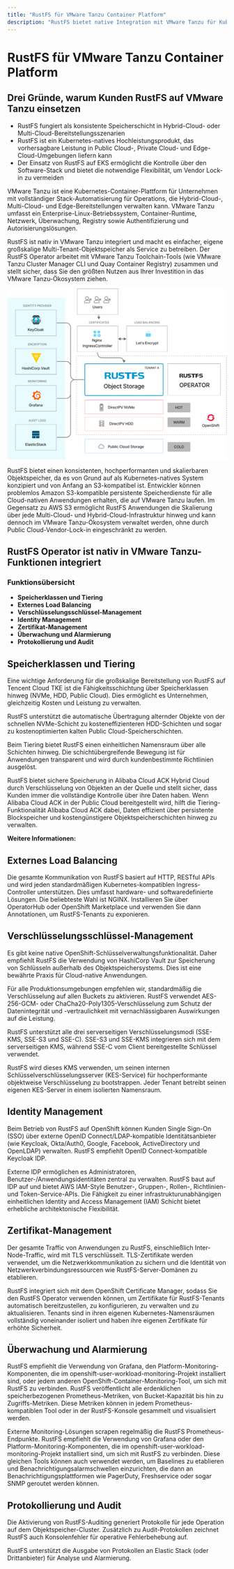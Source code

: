 ```yaml
---
title: "RustFS für VMware Tanzu Container Platform"
description: "RustFS bietet native Integration mit VMware Tanzu für Kubernetes-basierte Container-Plattformen mit Enterprise-Funktionen"
---
```


# RustFS für VMware Tanzu Container Platform

## Drei Gründe, warum Kunden RustFS auf VMware Tanzu einsetzen

- RustFS fungiert als konsistente Speicherschicht in Hybrid-Cloud- oder Multi-Cloud-Bereitstellungsszenarien
- RustFS ist ein Kubernetes-natives Hochleistungsprodukt, das vorhersagbare Leistung in Public Cloud-, Private Cloud- und Edge-Cloud-Umgebungen liefern kann
- Der Einsatz von RustFS auf EKS ermöglicht die Kontrolle über den Software-Stack und bietet die notwendige Flexibilität, um Vendor Lock-in zu vermeiden

VMware Tanzu ist eine Kubernetes-Container-Plattform für Unternehmen mit vollständiger Stack-Automatisierung für Operations, die Hybrid-Cloud-, Multi-Cloud- und Edge-Bereitstellungen verwalten kann. VMware Tanzu umfasst ein Enterprise-Linux-Betriebssystem, Container-Runtime, Netzwerk, Überwachung, Registry sowie Authentifizierung und Autorisierungslösungen.

RustFS ist nativ in VMware Tanzu integriert und macht es einfacher, eigene großskalige Multi-Tenant-Objektspeicher als Service zu betreiben. Der RustFS Operator arbeitet mit VMware Tanzu Toolchain-Tools (wie VMware Tanzu Cluster Manager CLI und Quay Container Registry) zusammen und stellt sicher, dass Sie den größten Nutzen aus Ihrer Investition in das VMware Tanzu-Ökosystem ziehen.

![RustFS Architekturdiagramm](images/sec1-1.png)

RustFS bietet einen konsistenten, hochperformanten und skalierbaren Objektspeicher, da es von Grund auf als Kubernetes-natives System konzipiert und von Anfang an S3-kompatibel ist. Entwickler können problemlos Amazon S3-kompatible persistente Speicherdienste für alle Cloud-nativen Anwendungen erhalten, die auf VMware Tanzu laufen. Im Gegensatz zu AWS S3 ermöglicht RustFS Anwendungen die Skalierung über jede Multi-Cloud- und Hybrid-Cloud-Infrastruktur hinweg und kann dennoch im VMware Tanzu-Ökosystem verwaltet werden, ohne durch Public Cloud-Vendor-Lock-in eingeschränkt zu werden.

## RustFS Operator ist nativ in VMware Tanzu-Funktionen integriert

### Funktionsübersicht

- **Speicherklassen und Tiering**
- **Externes Load Balancing**
- **Verschlüsselungsschlüssel-Management**
- **Identity Management**
- **Zertifikat-Management**
- **Überwachung und Alarmierung**
- **Protokollierung und Audit**

## Speicherklassen und Tiering

Eine wichtige Anforderung für die großskalige Bereitstellung von RustFS auf Tencent Cloud TKE ist die Fähigkeitsschichtung über Speicherklassen hinweg (NVMe, HDD, Public Cloud). Dies ermöglicht es Unternehmen, gleichzeitig Kosten und Leistung zu verwalten.

RustFS unterstützt die automatische Übertragung alternder Objekte von der schnellen NVMe-Schicht zu kosteneffizienteren HDD-Schichten und sogar zu kostenoptimierten kalten Public Cloud-Speicherschichten.

Beim Tiering bietet RustFS einen einheitlichen Namensraum über alle Schichten hinweg. Die schichtübergreifende Bewegung ist für Anwendungen transparent und wird durch kundenbestimmte Richtlinien ausgelöst.

RustFS bietet sichere Speicherung in Alibaba Cloud ACK Hybrid Cloud durch Verschlüsselung von Objekten an der Quelle und stellt sicher, dass Kunden immer die vollständige Kontrolle über ihre Daten haben. Wenn Alibaba Cloud ACK in der Public Cloud bereitgestellt wird, hilft die Tiering-Funktionalität Alibaba Cloud ACK dabei, Daten effizient über persistente Blockspeicher und kostengünstigere Objektspeicherschichten hinweg zu verwalten.

**Weitere Informationen:**

## Externes Load Balancing

Die gesamte Kommunikation von RustFS basiert auf HTTP, RESTful APIs und wird jeden standardmäßigen Kubernetes-kompatiblen Ingress-Controller unterstützen. Dies umfasst hardware- und softwaredefinierte Lösungen. Die beliebteste Wahl ist NGINX. Installieren Sie über OperatorHub oder OpenShift Marketplace und verwenden Sie dann Annotationen, um RustFS-Tenants zu exponieren.

## Verschlüsselungsschlüssel-Management

Es gibt keine native OpenShift-Schlüsselverwaltungsfunktionalität. Daher empfiehlt RustFS die Verwendung von HashiCorp Vault zur Speicherung von Schlüsseln außerhalb des Objektspeichersystems. Dies ist eine bewährte Praxis für Cloud-native Anwendungen.

Für alle Produktionsumgebungen empfehlen wir, standardmäßig die Verschlüsselung auf allen Buckets zu aktivieren. RustFS verwendet AES-256-GCM- oder ChaCha20-Poly1305-Verschlüsselung zum Schutz der Datenintegrität und -vertraulichkeit mit vernachlässigbaren Auswirkungen auf die Leistung.

RustFS unterstützt alle drei serverseitigen Verschlüsselungsmodi (SSE-KMS, SSE-S3 und SSE-C). SSE-S3 und SSE-KMS integrieren sich mit dem serverseitigen KMS, während SSE-C vom Client bereitgestellte Schlüssel verwendet.

RustFS wird dieses KMS verwenden, um seinen internen Schlüsselverschlüsselungsserver (KES-Service) für hochperformante objektweise Verschlüsselung zu bootstrappen. Jeder Tenant betreibt seinen eigenen KES-Server in einem isolierten Namensraum.

## Identity Management

Beim Betrieb von RustFS auf OpenShift können Kunden Single Sign-On (SSO) über externe OpenID Connect/LDAP-kompatible Identitätsanbieter (wie Keycloak, Okta/Auth0, Google, Facebook, ActiveDirectory und OpenLDAP) verwalten. RustFS empfiehlt OpenID Connect-kompatible Keycloak IDP.

Externe IDP ermöglichen es Administratoren, Benutzer-/Anwendungsidentitäten zentral zu verwalten. RustFS baut auf IDP auf und bietet AWS IAM-Style Benutzer-, Gruppen-, Rollen-, Richtlinien- und Token-Service-APIs. Die Fähigkeit zu einer infrastrukturunabhängigen einheitlichen Identity and Access Management (IAM) Schicht bietet erhebliche architektonische Flexibilität.

## Zertifikat-Management

Der gesamte Traffic von Anwendungen zu RustFS, einschließlich Inter-Node-Traffic, wird mit TLS verschlüsselt. TLS-Zertifikate werden verwendet, um die Netzwerkkommunikation zu sichern und die Identität von Netzwerkverbindungsressourcen wie RustFS-Server-Domänen zu etablieren.

RustFS integriert sich mit dem OpenShift Certificate Manager, sodass Sie den RustFS Operator verwenden können, um Zertifikate für RustFS-Tenants automatisch bereitzustellen, zu konfigurieren, zu verwalten und zu aktualisieren. Tenants sind in ihren eigenen Kubernetes-Namensräumen vollständig voneinander isoliert und haben ihre eigenen Zertifikate für erhöhte Sicherheit.

## Überwachung und Alarmierung

RustFS empfiehlt die Verwendung von Grafana, den Platform-Monitoring-Komponenten, die im openshift-user-workload-monitoring-Projekt installiert sind, oder jedem anderen OpenShift-Container-Monitoring-Tool, um sich mit RustFS zu verbinden. RustFS veröffentlicht alle erdenklichen speicherbezogenen Prometheus-Metriken, von Bucket-Kapazität bis hin zu Zugriffs-Metriken. Diese Metriken können in jedem Prometheus-kompatiblen Tool oder in der RustFS-Konsole gesammelt und visualisiert werden.

Externe Monitoring-Lösungen scrapen regelmäßig die RustFS Prometheus-Endpunkte. RustFS empfiehlt die Verwendung von Grafana oder den Platform-Monitoring-Komponenten, die im openshift-user-workload-monitoring-Projekt installiert sind, um sich mit RustFS zu verbinden. Diese gleichen Tools können auch verwendet werden, um Baselines zu etablieren und Benachrichtigungsalarmschwellen einzurichten, die dann an Benachrichtigungsplattformen wie PagerDuty, Freshservice oder sogar SNMP geroutet werden können.

## Protokollierung und Audit

Die Aktivierung von RustFS-Auditing generiert Protokolle für jede Operation auf dem Objektspeicher-Cluster. Zusätzlich zu Audit-Protokollen zeichnet RustFS auch Konsolenfehler für operative Fehlerbehebung auf.

RustFS unterstützt die Ausgabe von Protokollen an Elastic Stack (oder Drittanbieter) für Analyse und Alarmierung.

